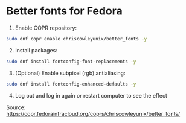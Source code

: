 # Better fonts for Fedora

1. Enable COPR repository:
```bash
sudo dnf copr enable chriscowleyunix/better_fonts -y
```
2. Install packages:
```bash
sudo dnf install fontconfig-font-replacements -y
```
3. (Optional) Enable subpixel (rgb) antialiasing:
```bash
sudo dnf install fontconfig-enhanced-defaults -y
```
4. Log out and log in again or restart computer to see the effect

Source: https://copr.fedorainfracloud.org/coprs/chriscowleyunix/better_fonts/